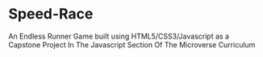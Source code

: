 # Speed-Race
An Endless Runner Game built using HTML5/CSS3/Javascript as a Capstone Project In The Javascript Section Of The Microverse Curriculum
